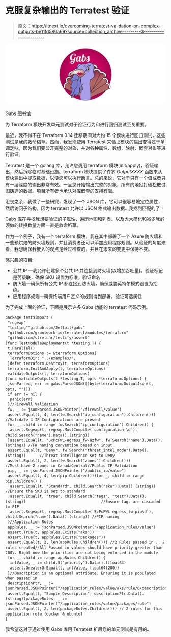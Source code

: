 # 克服复杂输出的 Terratest 验证

> 原文：<https://itnext.io/overcoming-terratest-validation-on-complex-outputs-be11fd586a69?source=collection_archive---------3----------------------->

![](img/c8f1d1a06cf919f665c7728ac5828bed.png)

Gabs 图书馆

为 Terraform 模块开发单元测试对于验证行为和进行回归测试至关重要。

最近，我不得不在 Terraform 0.14 迁移期间对大约 15 个模块进行回归测试，这些测试是我的救命稻草。然而，我发现使用 Terratest 来验证模块的输出变得过于单调乏味，因为我们要公开完整的对象，并对各种属性、数组、映射、嵌套对象等进行验证。

Terratest 是一个 golang 库，允许您调用 terraform 模块(init/apply)，验证输出，然后拆除临时基础设施。terraform 模块提供了许多 *OutputXXXX* 函数来从模块输出中提取数据，以便您可以执行断言。总的来说，它对于只有一个值或者只有一层深度的输出非常有效。一旦您开始输出完整的对象，所有的地狱打破松散试图铸造的数据。项目所有者[也承认](https://github.com/gruntwork-io/terratest/issues/709)对库嵌套的支持有限。

沮丧之余，我做了一些研究，发现了一个 JSON 库，它可以很容易地定位属性，然后访问子结构。因为 terratest 允许以 JSON 格式输出数据…我找到匹配的了！

[Gabs](https://github.com/Jeffail/gabs) 库在寻找我想要验证的子属性、遍历地图和列表、以及大大简化和减少我必须做的转换数量方面一直是救命稻草。

作为一个例子，我有一个 terraform 模块，我在其中部署了一个 Azure 防火墙和一些预烘焙的防火墙规则，并且消费者还可以添加应用程序规则。从验证的角度来看，我想确保我嵌入的观点是经过检查的，并且在未来的变更中保持不变。

感兴趣的项目:

*   公共 IP —我允许创建多个公共 IP 并连接到防火墙(以增加吞吐量)。验证标记是否级联，确保 SKU 设置为标准，验证命名
*   防火墙—确保所有公共 IP 都连接到防火墙，确保威胁英特尔模式设置为拒绝。
*   应用程序规则—确保终端用户定义的规则得到部署，验证可选属性

为了完成上面的验证，下面是展示许多 Gabs 功能的 terratest 代码示例。

```
package testsimport (
 "regexp"
 "testing""github.com/Jeffail/gabs"
 "github.com/gruntwork-io/terratest/modules/terraform"
 "github.com/stretchr/testify/assert"
)func TestModuleDeployment(t *testing.T) {
 t.Parallel()
 terraformOptions := &terraform.Options{
  TerraformDir: "../examples/",
 }defer terraform.Destroy(t, terraformOptions)
 terraform.InitAndApply(t, terraformOptions)
 validateOutputs(t, terraformOptions)
}func validateOutputs(t *testing.T, opts *terraform.Options) {
 jsonParsed, err := gabs.ParseJSON([]byte(terraform.OutputJson(t, opts, "")))
 if err != nil {
  panic(err)
 }//Firewall Validation
 fw, _ := jsonParsed.JSONPointer("/firewall/value")
 assert.Equal(t, 4, len(fw.Search("ip_configuration").Children())) //Validate 4 IP Configurations are present
 for _, child := range fw.Search("ip_configuration").Children() {
  assert.Regexp(t, regexp.MustCompile(`configuration-\d`), child.Search("name").Data().(string))
 }assert.Equal(t, "ScPcFWL-egress_fw-azfw", fw.Search("name").Data().(string)) //FW naming convention based on input
 assert.Equal(t, "Deny", fw.Search("threat_intel_mode").Data().(string))      //Threat intelligence set to Deny
 assert.Equal(t, 2, len(fw.Search("zones").Children()))                       //Must have 2 zones in CanadaCentral//Public IP Validation
 pip, _ := jsonParsed.JSONPointer("/public_ip/value")
 assert.Equal(t, 4, len(pip.Children()))for _, child := range pip.Children() {
  assert.Equal(t, "Standard", child.Search("sku").Data().(string))                                      //Ensure the SKU is set to standard
  assert.Equal(t, "true", child.Search("tags", "test").Data().(string))                                 //Ensure tags are cascaded to PIP
  assert.Regexp(t, regexp.MustCompile(`ScPcFWL-egress_fw-pip\d`), child.Search("name").Data().(string)) //PIP naming
 }//Application Rules
 appRules, _ := jsonParsed.JSONPointer("/application_rules/value")
 assert.True(t, appRules.Exists("aks"))
 assert.True(t, appRules.Exists("packages"))
 assert.Equal(t, 2, len(appRules.Children())) //2 Rules passed in .. 2 rules created//All Passed in values should have priority greater than 200\. Right now the priorities are not being enforced in the module
 for _, child := range appRules.Children() {
  intValue, _ := child.S("priority").Data().(float64)
  assert.GreaterOrEqual(t, intValue, float64(200))
 }//Description is an optional attribute. Ensuring it is populated when passed in
 descriptionPtr, _ := jsonParsed.JSONPointer("/application_rules/value/aks/rule/0/description")
 assert.Equal(t, "Sample Description", descriptionPtr.Data().(string))packageRules, _ := jsonParsed.JSONPointer("/application_rules/value/packages/rule")
 assert.Equal(t, 2, len(packageRules.Children())) // 2 rules for this application rule (docker & ubuntu)
}
```

我希望这对于通过使用 Gabs 库用 Terratest 扩展您的单元测试是有用的。